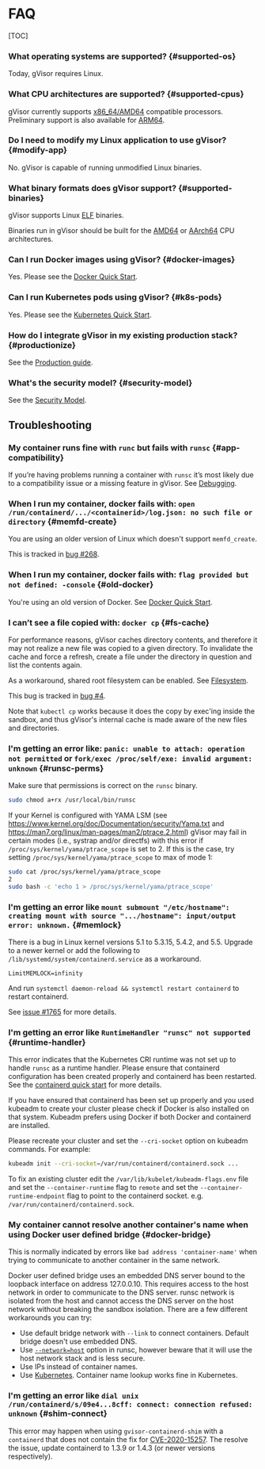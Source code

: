 # FAQ

[TOC]

### What operating systems are supported? {#supported-os}

Today, gVisor requires Linux.

### What CPU architectures are supported? {#supported-cpus}

gVisor currently supports [x86_64/AMD64](https://en.wikipedia.org/wiki/X86-64)
compatible processors. Preliminary support is also available for
[ARM64](https://en.wikipedia.org/wiki/ARM_architecture#AArch64).

### Do I need to modify my Linux application to use gVisor? {#modify-app}

No. gVisor is capable of running unmodified Linux binaries.

### What binary formats does gVisor support? {#supported-binaries}

gVisor supports Linux
[ELF](https://en.wikipedia.org/wiki/Executable_and_Linkable_Format) binaries.

Binaries run in gVisor should be built for the
[AMD64](https://en.wikipedia.org/wiki/X86-64) or
[AArch64](https://en.wikipedia.org/wiki/ARM_architecture#AArch64) CPU
architectures.

### Can I run Docker images using gVisor? {#docker-images}

Yes. Please see the [Docker Quick Start][docker].

### Can I run Kubernetes pods using gVisor? {#k8s-pods}

Yes. Please see the [Kubernetes Quick Start][k8s].

### How do I integrate gVisor in my existing production stack? {#productionize}

See the [Production guide].

### What's the security model? {#security-model}

See the [Security Model][security-model].

## Troubleshooting

### My container runs fine with `runc` but fails with `runsc` {#app-compatibility}

If you’re having problems running a container with `runsc` it’s most likely due
to a compatibility issue or a missing feature in gVisor. See
[Debugging][debugging].

### When I run my container, docker fails with: `open /run/containerd/.../<containerid>/log.json: no such file or directory` {#memfd-create}

You are using an older version of Linux which doesn't support `memfd_create`.

This is tracked in [bug #268](https://gvisor.dev/issue/268).

### When I run my container, docker fails with: `flag provided but not defined: -console` {#old-docker}

You're using an old version of Docker. See [Docker Quick Start][docker].

### I can’t see a file copied with: `docker cp` {#fs-cache}

For performance reasons, gVisor caches directory contents, and therefore it may
not realize a new file was copied to a given directory. To invalidate the cache
and force a refresh, create a file under the directory in question and list the
contents again.

As a workaround, shared root filesystem can be enabled. See
[Filesystem][filesystem].

This bug is tracked in [bug #4](https://gvisor.dev/issue/4).

Note that `kubectl cp` works because it does the copy by exec'ing inside the
sandbox, and thus gVisor's internal cache is made aware of the new files and
directories.

### I'm getting an error like: `panic: unable to attach: operation not permitted` or `fork/exec /proc/self/exe: invalid argument: unknown` {#runsc-perms}

Make sure that permissions is correct on the `runsc` binary.

```bash
sudo chmod a+rx /usr/local/bin/runsc
```

If your Kernel is configured with YAMA LSM (see
https://www.kernel.org/doc/Documentation/security/Yama.txt and
https://man7.org/linux/man-pages/man2/ptrace.2.html) gVisor may fail in certain
modes (i.e., systrap and/or directfs) with this error if
`/proc/sys/kernel/yama/ptrace_scope` is set to 2. If this is the case, try
setting `/proc/sys/kernel/yama/ptrace_scope` to max of mode 1:

```bash
sudo cat /proc/sys/kernel/yama/ptrace_scope
2
sudo bash -c 'echo 1 > /proc/sys/kernel/yama/ptrace_scope'
```

### I'm getting an error like `mount submount "/etc/hostname": creating mount with source ".../hostname": input/output error: unknown.` {#memlock}

There is a bug in Linux kernel versions 5.1 to 5.3.15, 5.4.2, and 5.5. Upgrade
to a newer kernel or add the following to
`/lib/systemd/system/containerd.service` as a workaround.

```
LimitMEMLOCK=infinity
```

And run `systemctl daemon-reload && systemctl restart containerd` to restart
containerd.

See [issue #1765](https://gvisor.dev/issue/1765) for more details.

### I'm getting an error like `RuntimeHandler "runsc" not supported` {#runtime-handler}

This error indicates that the Kubernetes CRI runtime was not set up to handle
`runsc` as a runtime handler. Please ensure that containerd configuration has
been created properly and containerd has been restarted. See the
[containerd quick start](containerd/quick_start.md) for more details.

If you have ensured that containerd has been set up properly and you used
kubeadm to create your cluster please check if Docker is also installed on that
system. Kubeadm prefers using Docker if both Docker and containerd are
installed.

Please recreate your cluster and set the `--cri-socket` option on kubeadm
commands. For example:

```bash
kubeadm init --cri-socket=/var/run/containerd/containerd.sock ...
```

To fix an existing cluster edit the `/var/lib/kubelet/kubeadm-flags.env` file
and set the `--container-runtime` flag to `remote` and set the
`--container-runtime-endpoint` flag to point to the containerd socket. e.g.
`/var/run/containerd/containerd.sock`.

### My container cannot resolve another container's name when using Docker user defined bridge {#docker-bridge}

This is normally indicated by errors like `bad address 'container-name'` when
trying to communicate to another container in the same network.

Docker user defined bridge uses an embedded DNS server bound to the loopback
interface on address 127.0.0.10. This requires access to the host network in
order to communicate to the DNS server. runsc network is isolated from the host
and cannot access the DNS server on the host network without breaking the
sandbox isolation. There are a few different workarounds you can try:

*   Use default bridge network with `--link` to connect containers. Default
    bridge doesn't use embedded DNS.
*   Use [`--network=host`][host-net] option in runsc, however beware that it
    will use the host network stack and is less secure.
*   Use IPs instead of container names.
*   Use [Kubernetes][k8s]. Container name lookup works fine in Kubernetes.

### I'm getting an error like `dial unix /run/containerd/s/09e4...8cff: connect: connection refused: unknown` {#shim-connect}

This error may happen when using `gvisor-containerd-shim` with a `containerd`
that does not contain the fix for [CVE-2020-15257]. The resolve the issue,
update containerd to 1.3.9 or 1.4.3 (or newer versions respectively).

[security-model]: /docs/architecture_guide/security/
[host-net]: /docs/user_guide/networking/#network-passthrough
[debugging]: /docs/user_guide/debugging/
[filesystem]: /docs/user_guide/filesystem/
[docker]: /docs/user_guide/quick_start/docker/
[k8s]: /docs/user_guide/quick_start/kubernetes/
[Production guide]: /docs/user_guide/production/
[CVE-2020-15257]: https://github.com/containerd/containerd/security/advisories/GHSA-36xw-fx78-c5r4
